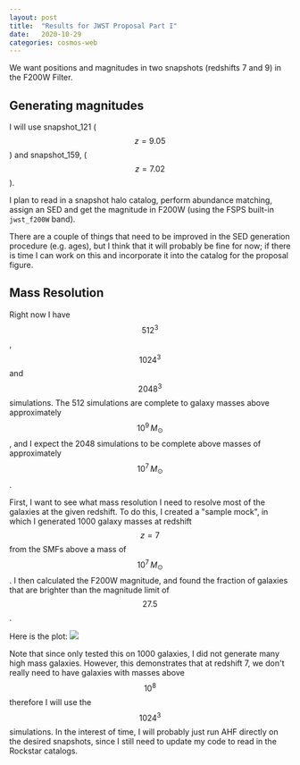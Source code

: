 ```yaml
---
layout: post
title:  "Results for JWST Proposal Part I"
date:   2020-10-29
categories: cosmos-web
---
```


We want positions and magnitudes in two snapshots (redshifts 7 and 9) in the F200W Filter.

## Generating magnitudes

I will use snapshot_121 ($$z=9.05$$) and snapshot_159, ($$z=7.02$$).

I plan to read in a snapshot halo catalog, perform abundance matching, assign an SED and get the magnitude in F200W (using the FSPS built-in <code>jwst_f200W</code> band).

There are a couple of things that need to be improved in the SED generation procedure (e.g. ages), but I think that it will probably be fine for now; if there is time I can work on this and incorporate it into the catalog for the proposal figure.



## Mass Resolution

Right now I have $$512^3$$, $$1024^3$$ and $$2048^3$$ simulations. The 512 simulations are complete to galaxy masses above approximately $$10^9\,M_{\odot}$$, and I expect the 2048 simulations to be complete above masses of approximately $$10^7 \,M_{\odot}$$.

First, I want to see what mass resolution I need to resolve most of the galaxies at the given redshift. To do this, I created a "sample mock", in which I generated 1000 galaxy masses at redshift $$z=7$$ from the SMFs above a mass of $$10^{7}\,M_{\odot}$$. I then calculated the F200W magnitude, and found the fraction of galaxies that are brighter than the magnitude limit of $$27.5$$.

Here is the plot:
<img src="{{ site.baseurl }}/assets/plots/20201029_frac_detect.png">


Note that since only tested this on 1000 galaxies, I did not generate many high mass galaxies. However, this demonstrates that at redshift 7, we don't really need to have galaxies with masses above $$10^8$$ therefore I will use the $$1024^3$$ simulations. In the interest of time, I will probably just run AHF directly on the desired snapshots, since I still need to update my code to read in the Rockstar catalogs.
